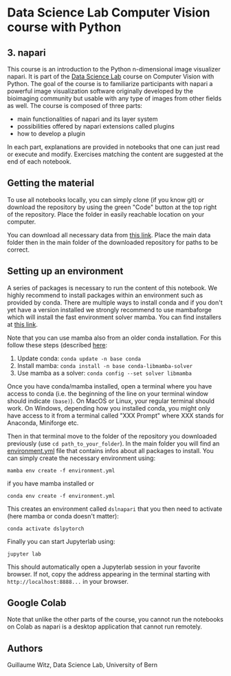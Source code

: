 # Data Science Lab Computer Vision course with Python
## 3. napari

This course is an introduction to the Python n-dimensional image visualizer napari. It is part of the [Data Science Lab](https://www.dsl.unibe.ch/) course on Computer Vision with Python. The goal of the course is to familiarize participants with napari a powerful image visualization software originally developed by the bioimaging community but usable with any type of images from other fields as well. The course is composed of three parts:
- main functionalities of napari and its layer system
- possibilities offered by napari extensions called plugins
- how to develop a plugin

In each part, explanations are provided in notebooks that one can just read or execute and modify. Exercises matching the content are suggested at the end of each notebook.

## Getting the material

To use all notebooks locally, you can simply clone (if you know git) or download the repository by using the green "Code" button at the top right of the repository. Place the folder in easily reachable location on your computer.

You can download all necessary data from [this link](). Place the main data folder then in the main folder of the downloaded repository for paths to be correct.

## Setting up an environment

A series of packages is necessary to run the content of this notebook. We highly recommend to install packages within an environment such as provided by conda. There are multiple ways to install conda and if you don't yet have a version installed we strongly recommend to use mambaforge which will install the fast environment solver mamba. You can find installers at [this link](https://github.com/conda-forge/miniforge#mambaforge). 

Note that you can use mamba also from an older conda installation. For this follow these steps (described [here](https://www.anaconda.com/blog/a-faster-conda-for-a-growing-community):
1. Update conda:
    ```conda update -n base conda```
2. Install mamba:
    ```conda install -n base conda-libmamba-solver```
3. Use mamba as a solver:
    ```conda config --set solver libmamba```

Once you have conda/mamba installed, open a terminal where you have access to conda (i.e. the beginning of the line on your terminal window should indicate ```(base)```). On MacOS or Linux, your regular terminal should work. On Windows, depending how you installed conda, you might only have access to it from a terminal called "XXX Prompt" where XXX stands for Anaconda, Miniforge etc.

Then in that terminal move to the folder of the repository you downloaded previously (use ```cd path_to_your_folder```). In the main folder you will find an [environment.yml](environment.yml) file that contains infos about all packages to install. You can simply create the necessary environment using:

    mamba env create -f environment.yml

if you have mamba installed or

    conda env create -f environment.yml

This creates an environment called ```dslnapari``` that you then need to activate (here mamba or conda doesn't matter):

    conda activate dslpytorch

Finally you can start Jupyterlab using:

    jupyter lab

This should automatically open a Jupyterlab session in your favorite browser. If not, copy the address appearing in the terminal starting with ```http://localhost:8888...``` in your browser.

## Google Colab

Note that unlike the other parts of the course, you cannot run the notebooks on Colab as napari is a desktop application that cannot run remotely.

## Authors

Guillaume Witz, Data Science Lab, University of Bern